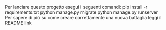Per lanciare questo progetto esegui i seguenti comandi:
pip install -r requirements.txt
python manage.py migrate
python manage.py runserver
Per sapere di più su come creare correttamente una nuova battaglia leggi il README link
